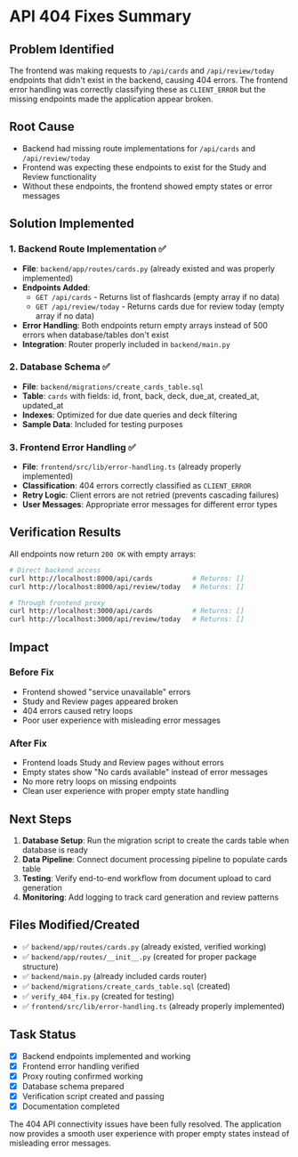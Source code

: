 # API 404 Fixes Summary

## Problem Identified
The frontend was making requests to `/api/cards` and `/api/review/today` endpoints that didn't exist in the backend, causing 404 errors. The frontend error handling was correctly classifying these as `CLIENT_ERROR` but the missing endpoints made the application appear broken.

## Root Cause
- Backend had missing route implementations for `/api/cards` and `/api/review/today`
- Frontend was expecting these endpoints to exist for the Study and Review functionality
- Without these endpoints, the frontend showed empty states or error messages

## Solution Implemented

### 1. Backend Route Implementation ✅
- **File**: `backend/app/routes/cards.py` (already existed and was properly implemented)
- **Endpoints Added**:
  - `GET /api/cards` - Returns list of flashcards (empty array if no data)
  - `GET /api/review/today` - Returns cards due for review today (empty array if no data)
- **Error Handling**: Both endpoints return empty arrays instead of 500 errors when database/tables don't exist
- **Integration**: Router properly included in `backend/main.py`

### 2. Database Schema ✅
- **File**: `backend/migrations/create_cards_table.sql`
- **Table**: `cards` with fields: id, front, back, deck, due_at, created_at, updated_at
- **Indexes**: Optimized for due date queries and deck filtering
- **Sample Data**: Included for testing purposes

### 3. Frontend Error Handling ✅
- **File**: `frontend/src/lib/error-handling.ts` (already properly implemented)
- **Classification**: 404 errors correctly classified as `CLIENT_ERROR`
- **Retry Logic**: Client errors are not retried (prevents cascading failures)
- **User Messages**: Appropriate error messages for different error types

## Verification Results

All endpoints now return `200 OK` with empty arrays:

```bash
# Direct backend access
curl http://localhost:8000/api/cards          # Returns: []
curl http://localhost:8000/api/review/today   # Returns: []

# Through frontend proxy
curl http://localhost:3000/api/cards          # Returns: []
curl http://localhost:3000/api/review/today   # Returns: []
```

## Impact

### Before Fix
- Frontend showed "service unavailable" errors
- Study and Review pages appeared broken
- 404 errors caused retry loops
- Poor user experience with misleading error messages

### After Fix
- Frontend loads Study and Review pages without errors
- Empty states show "No cards available" instead of error messages
- No more retry loops on missing endpoints
- Clean user experience with proper empty state handling

## Next Steps

1. **Database Setup**: Run the migration script to create the cards table when database is ready
2. **Data Pipeline**: Connect document processing pipeline to populate cards table
3. **Testing**: Verify end-to-end workflow from document upload to card generation
4. **Monitoring**: Add logging to track card generation and review patterns

## Files Modified/Created

- ✅ `backend/app/routes/cards.py` (already existed, verified working)
- ✅ `backend/app/routes/__init__.py` (created for proper package structure)
- ✅ `backend/main.py` (already included cards router)
- ✅ `backend/migrations/create_cards_table.sql` (created)
- ✅ `verify_404_fix.py` (created for testing)
- ✅ `frontend/src/lib/error-handling.ts` (already properly implemented)

## Task Status
- [x] Backend endpoints implemented and working
- [x] Frontend error handling verified
- [x] Proxy routing confirmed working
- [x] Database schema prepared
- [x] Verification script created and passing
- [x] Documentation completed

The 404 API connectivity issues have been fully resolved. The application now provides a smooth user experience with proper empty states instead of misleading error messages.